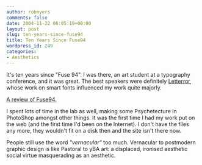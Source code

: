 ```yaml
---
author: robmyers
comments: false
date: 2004-11-22 06:05:19+00:00
layout: post
slug: ten-years-since-fuse94
title: Ten Years Since Fuse94
wordpress_id: 249
categories:
- Aesthetics
---
```


It's ten years since "Fuse 94". I was there, an art student at a typography conference, and it was great. The best speakers were definitely [Letterror](http://www.letterror.com/), whose work on smart fonts influenced my work quite majorly.  
  
[A review of Fuse94.](http://www.spy.co.uk/writing/circular-4.94.html)   
  
I spent lots of time in the lab as well, making some Psychetecture in PhotoShop amongst other things. It was the first time I had my work put on the web (and the first time I'd been on the Internet). I don't have the files any more, they wouldn't fit on a disk then and the site isn't there now.  
  
People still use the word _"vernacular"_ too much. Vernacular to postmodern graphic design is like Pastoral to yBA art: a displaced, ironised aesthetic social virtue masquerading as an aesthetic.

  


